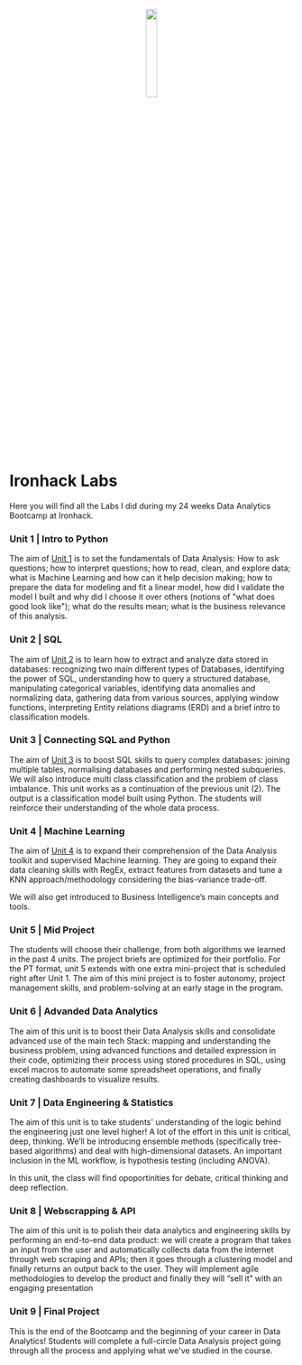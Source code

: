 <p align="center">
<img src="https://user-images.githubusercontent.com/121881874/230220207-9cc3b502-8ef2-46b0-8887-523714632b91.png" width="20%" height="20%">
</p>

# Ironhack Labs

Here you will find all the Labs I did during my 24 weeks Data Analytics Bootcamp at Ironhack.


### Unit 1 | Intro to Python

The aim of [Unit 1](https://github.com/jesus-jpeg/Ironhack-Labs/tree/main/Unit%201) is to set the fundamentals of Data Analysis: How to ask questions; how to interpret questions; how to read, clean, and explore data; what is Machine Learning and how can it help decision making; how to prepare the data for modeling and fit a linear model, how did I validate the model I built and why did I choose it over others (notions of "what does good look like"); what do the results mean; what is the business relevance of this analysis.

### Unit 2 | SQL

The aim of [Unit 2](https://github.com/jesus-jpeg/Ironhack-Labs/tree/main/Unit%202) is to learn how to extract and analyze data stored in databases: recognizing two main different types of Databases, identifying the power of SQL, understanding how to query a structured database, manipulating categorical variables, identifying data anomalies and normalizing data, gathering data from various sources, applying window functions, interpreting Entity relations diagrams (ERD) and a brief intro to classification models.

### Unit 3 | Connecting SQL and Python

The aim of [Unit 3](https://github.com/jesus-jpeg/Ironhack-Labs/tree/main/Unit%203) is to boost SQL skills to query complex databases: joining multiple tables, normalising databases and performing nested subqueries. We will also introduce multi class classification and the problem of class imbalance. This unit works as a continuation of the previous unit (2). The output is a classification model built using Python. The students will reinforce their understanding of the whole data process.

### Unit 4 | Machine Learning

The aim of [Unit 4](https://github.com/jesus-jpeg/Ironhack-Labs/tree/main/Unit%204) is to expand their comprehension of the Data Analysis toolkit and supervised Machine learning. They are going to expand their data cleaning skills with RegEx, extract features from datasets and tune a KNN approach/methodology considering the bias-variance trade-off.

We will also get introduced to Business Intelligence’s main concepts and tools.

### Unit 5 | Mid Project

The students will choose their challenge, from both algorithms we learned in the past 4 units. The project briefs are optimized for their portfolio.
For the PT format, unit 5 extends with one extra mini-project that is scheduled right after Unit 1. The aim of this mini project is to foster autonomy, project management skills, and problem-solving at an early stage in the program.

### Unit 6 | Advanded Data Analytics

The aim of this unit is to boost their Data Analysis skills and consolidate advanced use of the main tech Stack: mapping and understanding the business problem, using advanced functions and detailed expression in their code, optimizing their process using stored procedures in SQL, using excel macros to automate some spreadsheet operations, and finally creating dashboards to visualize results.

### Unit 7 | Data Engineering & Statistics

The aim of this unit is to take students' understanding of the logic behind the engineering just one level higher! A lot of the effort in this unit is critical, deep, thinking. We’ll be introducing ensemble methods (specifically tree-based algorithms) and deal with high-dimensional datasets. An important inclusion in the ML workflow, is hypothesis testing (including ANOVA).

In this unit, the class will find opoportinities for debate, critical thinking and deep reflection.

### Unit 8 | Webscrapping & API

The aim of this unit is to polish their data analytics and engineering skills by performing an end-to-end data product: we will create a program that takes an input from the user and automatically collects data from the internet through web scraping and APIs; then it goes through a clustering model and finally returns an output back to the user. They will implement agile methodologies to develop the product and finally they will “sell it” with an engaging presentation


### Unit 9 | Final Project

This is the end of the Bootcamp and the beginning of your career in Data Analytics! Students will complete a full-circle Data Analysis project going through all the process and applying what we've studied in the course.

